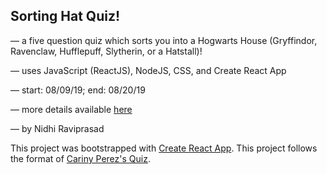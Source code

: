 ## Sorting Hat Quiz!

  — a five question quiz which sorts you into a Hogwarts House (Gryffindor, Ravenclaw, Hufflepuff, Slytherin, or a Hatstall)!
  
  — uses JavaScript (ReactJS), NodeJS, CSS, and Create React App
  
  — start: 08/09/19; end: 08/20/19
  
  — more details available [here](https://sites.google.com/view/projectreact/research/reactjs?authuser=1#h.p_pq3k0eB4IWzH)
  
  — by Nidhi Raviprasad



This project was bootstrapped with [Create React App](https://github.com/facebook/create-react-app).
This project follows the format of [Cariny Perez's Quiz](https://github.com/carinyperez/quiz-cariny).
